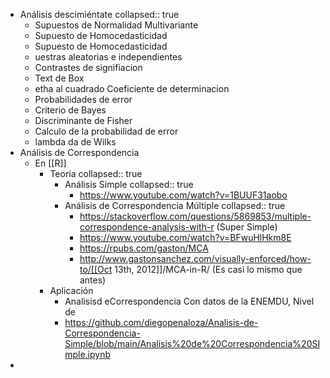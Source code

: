 - Análisis descimiéntate
  collapsed:: true
	- Supuestos de Normalidad Multivariante
	- Supuesto de Homocedasticidad
	- Supuesto de Homocedasticidad
	- uestras aleatorias e independientes
	- Contrastes de signifiacion
	- Text de Box
	- etha al cuadrado Coeficiente de determinacion
	- Probabilidades de error
	- Criterio de Bayes
	- Discriminante de Fisher
	- Calculo de la probabilidad de error
	- lambda da de Wilks
- Análisis de Correspondencia
	- En [[R]]
		- Teoría
		  collapsed:: true
			- Análisis Simple
			  collapsed:: true
				- https://www.youtube.com/watch?v=1BUUF31aobo
			- Análisis de Correspondencia Múltiple
			  collapsed:: true
				- https://stackoverflow.com/questions/5869853/multiple-correspondence-analysis-with-r (Super Simple)
				- https://www.youtube.com/watch?v=BFwuHlHkm8E
				- https://rpubs.com/gaston/MCA
				- http://www.gastonsanchez.com/visually-enforced/how-to/[[Oct 13th, 2012]]/MCA-in-R/  (Es casi lo mismo que antes)
		- Aplicación
			- Analisisd eCorrespondencia Con datos de la ENEMDU, Nivel de
			- https://github.com/diegopenaloza/Analisis-de-Correspondencia-Simple/blob/main/Analisis%20de%20Correspondencia%20SImple.ipynb
-